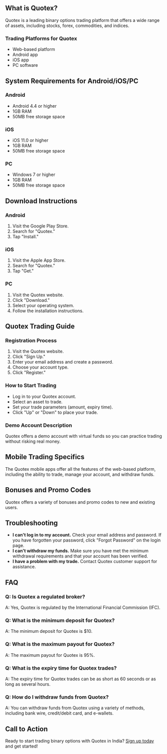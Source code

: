 ## What is Quotex?

Quotex is a leading binary options trading platform that offers a wide
range of assets, including stocks, forex, commodities, and indices.

### Trading Platforms for Quotex

-   Web-based platform
-   Android app
-   iOS app
-   PC software

## System Requirements for Android/iOS/PC

### Android

-   Android 4.4 or higher
-   1GB RAM
-   50MB free storage space

### iOS

-   iOS 11.0 or higher
-   1GB RAM
-   50MB free storage space

### PC

-   Windows 7 or higher
-   1GB RAM
-   50MB free storage space

## Download Instructions

### Android

1.  Visit the Google Play Store.
2.  Search for "Quotex."
3.  Tap "Install."

### iOS

1.  Visit the Apple App Store.
2.  Search for "Quotex."
3.  Tap "Get."

### PC

1.  Visit the Quotex website.
2.  Click "Download."
3.  Select your operating system.
4.  Follow the installation instructions.

## Quotex Trading Guide

### Registration Process

1.  Visit the Quotex website.
2.  Click "Sign Up."
3.  Enter your email address and create a password.
4.  Choose your account type.
5.  Click "Register."

### How to Start Trading

-   Log in to your Quotex account.
-   Select an asset to trade.
-   Set your trade parameters (amount, expiry time).
-   Click "Up" or "Down" to place your trade.

### Demo Account Description

Quotex offers a demo account with virtual funds so you can practice
trading without risking real money.

## Mobile Trading Specifics

The Quotex mobile apps offer all the features of the web-based platform,
including the ability to trade, manage your account, and withdraw funds.

## Bonuses and Promo Codes

Quotex offers a variety of bonuses and promo codes to new and existing
users.

## Troubleshooting

-   **I can\'t log in to my account.** Check your email address and
    password. If you have forgotten your password, click "Forgot
    Password" on the login page.
-   **I can\'t withdraw my funds.** Make sure you have met the minimum
    withdrawal requirements and that your account has been verified.
-   **I have a problem with my trade.** Contact Quotex customer support
    for assistance.

## FAQ

### Q: Is Quotex a regulated broker?

A: Yes, Quotex is regulated by the International Financial Commission
(IFC).

### Q: What is the minimum deposit for Quotex?

A: The minimum deposit for Quotex is \$10.

### Q: What is the maximum payout for Quotex?

A: The maximum payout for Quotex is 95%.

### Q: What is the expiry time for Quotex trades?

A: The expiry time for Quotex trades can be as short as 60 seconds or as
long as several hours.

### Q: How do I withdraw funds from Quotex?

A: You can withdraw funds from Quotex using a variety of methods,
including bank wire, credit/debit card, and e-wallets.

## Call to Action

Ready to start trading binary options with Quotex in India? [Sign up
today](\%22https://traff.sbs/brokerqxsignup\%22) and get started!

